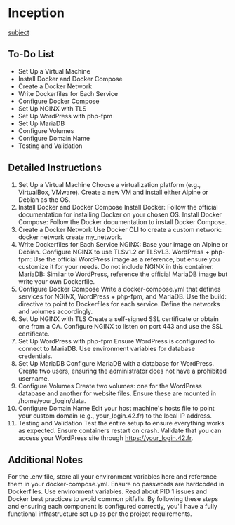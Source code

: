 # Inception 
[subject](https://cdn.intra.42.fr/pdf/pdf/81505/en.subject.pdf)
## To-Do List
- Set Up a Virtual Machine
- Install Docker and Docker Compose
- Create a Docker Network
- Write Dockerfiles for Each Service
- Configure Docker Compose
- Set Up NGINX with TLS
- Set Up WordPress with php-fpm
- Set Up MariaDB
- Configure Volumes
- Configure Domain Name
- Testing and Validation
## Detailed Instructions
1. Set Up a Virtual Machine
Choose a virtualization platform (e.g., VirtualBox, VMware).
Create a new VM and install either Alpine or Debian as the OS.
2. Install Docker and Docker Compose
Install Docker: Follow the official documentation for installing Docker on your chosen OS.
Install Docker Compose: Follow the Docker documentation to install Docker Compose.
3. Create a Docker Network
Use Docker CLI to create a custom network: docker network create my_network.
4. Write Dockerfiles for Each Service
NGINX: Base your image on Alpine or Debian. Configure NGINX to use TLSv1.2 or TLSv1.3.
WordPress + php-fpm: Use the official WordPress image as a reference, but ensure you customize it for your needs. Do not include NGINX in this container.
MariaDB: Similar to WordPress, reference the official MariaDB image but write your own Dockerfile.
5. Configure Docker Compose
Write a docker-compose.yml that defines services for NGINX, WordPress + php-fpm, and MariaDB.
Use the build: directive to point to Dockerfiles for each service.
Define the networks and volumes accordingly.
6. Set Up NGINX with TLS
Create a self-signed SSL certificate or obtain one from a CA.
Configure NGINX to listen on port 443 and use the SSL certificate.
7. Set Up WordPress with php-fpm
Ensure WordPress is configured to connect to MariaDB.
Use environment variables for database credentials.
8. Set Up MariaDB
Configure MariaDB with a database for WordPress.
Create two users, ensuring the administrator does not have a prohibited username.
9. Configure Volumes
Create two volumes: one for the WordPress database and another for website files.
Ensure these are mounted in /home/your_login/data.
10. Configure Domain Name
Edit your host machine's hosts file to point your custom domain (e.g., your_login.42.fr) to the local IP address.
11. Testing and Validation
Test the entire setup to ensure everything works as expected.
Ensure containers restart on crash.
Validate that you can access your WordPress site through https://your_login.42.fr.
## Additional Notes
For the .env file, store all your environment variables here and reference them in your docker-compose.yml.
Ensure no passwords are hardcoded in Dockerfiles. Use environment variables.
Read about PID 1 issues and Docker best practices to avoid common pitfalls.
By following these steps and ensuring each component is configured correctly, you'll have a fully functional infrastructure set up as per the project requirements.




